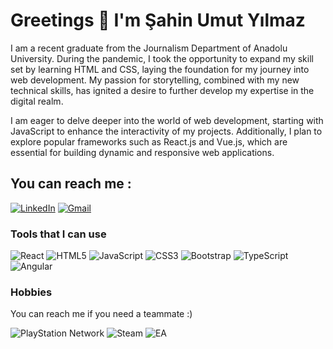 #                       Greetings 👋 I'm Şahin Umut Yılmaz
 I am a recent graduate from the Journalism Department of Anadolu University. During the pandemic, I took the opportunity to expand my skill set by learning HTML and CSS, laying the foundation for my journey into web development. My passion for storytelling, combined with my new technical skills, has ignited a desire to further develop my expertise in the digital realm.

I am eager to delve deeper into the world of web development, starting with JavaScript to enhance the interactivity of my projects. Additionally, I plan to explore popular frameworks such as React.js and Vue.js, which are essential for building dynamic and responsive web applications.

## You can reach me :
[![LinkedIn](https://img.shields.io/badge/linkedin-%230077B5.svg?style=for-the-badge&logo=linkedin&logoColor=white)](https://www.linkedin.com/in/şahin-umut-yılmaz-545646194) 
[![Gmail](https://img.shields.io/badge/Gmail-D14836?style=for-the-badge&logo=gmail&logoColor=white)](https://www.shnumtylmz@gmail.com) 

### Tools that I can use

![React](https://img.shields.io/badge/react-%2320232a.svg?style=for-the-badge&logo=react&logoColor=%2361DAFB)
![HTML5](https://img.shields.io/badge/html5-%23E34F26.svg?style=for-the-badge&logo=html5&logoColor=white)
![JavaScript](https://img.shields.io/badge/javascript-%23323330.svg?style=for-the-badge&logo=javascript&logoColor=%23F7DF1E)
![CSS3](https://img.shields.io/badge/css3-%231572B6.svg?style=for-the-badge&logo=css3&logoColor=white)
![Bootstrap](https://img.shields.io/badge/bootstrap-%238511FA.svg?style=for-the-badge&logo=bootstrap&logoColor=white)
![TypeScript](https://img.shields.io/badge/TypeScript-007ACC?style=for-the-badge&logo=typescript&logoColor=white)
![Angular](https://img.shields.io/badge/AngularJS-E23237?style=for-the-badge&logo=angularjs&logoColor=white)

### Hobbies 
You can reach me if you need a teammate :)

![PlayStation Network](https://img.shields.io/badge/PSN-%230070D1.svg?style=for-the-badge&logo=Playstation&logoColor=white)
![Steam](https://img.shields.io/badge/steam-%23000000.svg?style=for-the-badge&logo=steam&logoColor=white)
![EA](https://img.shields.io/badge/ea-%23000000.svg?style=for-the-badge&logo=ea&logoColor=white)
